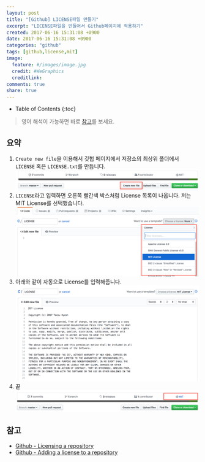```yaml
---
layout: post
title: "[Github] LICENSE파일 만들기"
excerpt: "LICENSE파일을 만들어서 Github페이지에 적용하기"
created: 2017-06-16 15:31:08 +0900
date: 2017-06-16 15:31:08 +0900
categories: "github"
tags: [github,license,mit]
image:
  feature: #/images/image.jpg
  credit: #WeGraphics
  creditlink: 
comments: true
share: true
---
```

* Table of Contents
{:toc}

>영어 해석이 가능하면 바로 [참고](#참고)를 보세요.

## 요약

1. `Create new file`을 이용해서 깃헙 페이지에서 저장소의 최상위 폴더에서 `LICENSE` 혹은 `LICENSE.txt`를 만듭니다.
![github-create-new-file](/images/github-create-new-file.png)
1. `LICENSE`라고 입력하면 오른쪽 빨간색 박스처럼 License 목록이 나옵니다. 저는 MIT License를 선택했습니다.
![github-create-new-file-license](/images/github-create-new-file-license.png)
1. 아래와 같이 자동으로 License를 입력해줍니다.
![github-create-new-file-license-mit](/images/github-create-new-file-license-mit.png)
1. 끝
![github-create-new-file-result](/images/github-create-new-file-result.png)


## 참고

- [Github - Licensing a repository](https://help.github.com/articles/licensing-a-repository/)
- [Github - Adding a license to a repository](https://help.github.com/articles/adding-a-license-to-a-repository/)